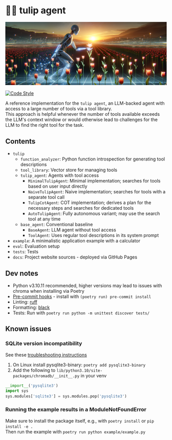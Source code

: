 # 🌷🤖 tulip agent

<img src="docs/tulip-banner.png" alt="tulip banner" width="800"/>

[![Code Style](https://img.shields.io/badge/code_style-black-black?style=flat-square)](https://github.com/psf/black)

A reference implementation for the `tulip agent`, an LLM-backed agent with access to a large number of tools via a tool library. \
This approach is helpful whenever the number of tools available exceeds the LLM's context window or would
otherwise lead to challenges for the LLM to find the right tool for the task.

## Contents
* `tulip`
  * `function_analyzer`: Python function introspection for generating tool descriptions
  * `tool_library`: Vector store for managing tools
  * `tulip_agent`: Agents with tool access
    * `MinimalTulipAgent`: Minimal implementation; searches for tools based on user input directly
    * `NaiveTulipAgent`: Naive implementation; searches for tools with a separate tool call
    * `TulipCotAgent`: COT implementation; derives a plan for the necessary steps and searches for dedicated tools
    * `AutoTulipAgent`: Fully autonomous variant; may use the search tool at any time
  * `base_agent`: Conventional baseline
    * `BaseAgent`: LLM agent without tool access
    * `ToolAgent`: Uses regular tool descriptions in its system prompt
* `example`: A minimalistic application example with a calculator
* `eval`: Evaluation setup
* `tests`: Tests
* `docs`: Project website sources - deployed via GitHub Pages


## Dev notes
* Python v3.10.11 recommended, higher versions may lead to issues with chroma when installing via Poetry
* [Pre-commit hooks](https://pre-commit.com/) - install with `(poetry run) pre-commit install`
* Linting: [ruff](https://github.com/astral-sh/ruff)
* Formatting: [black](https://github.com/psf/black)
* Tests: Run with `poetry run python -m unittest discover tests/`


## Known issues

### SQLite version incompatibility
See these [troubleshooting instructions](https://docs.trychroma.com/troubleshooting#sqlite)
1. On Linux install pysqlite3-binary: `poetry add pysqlite3-binary`
2. Add the following to `lib/python3.10/site-packages/chromadb/__init__.py` in your venv
```python
__import__('pysqlite3')
import sys
sys.modules['sqlite3'] = sys.modules.pop('pysqlite3')
```

### Running the example results in a ModuleNotFoundError
Make sure to install the package itself, e.g., with `poetry install` or `pip install -e .` \
Then run the example with `poetry run python example/example.py`
